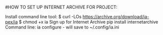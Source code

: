 #HOW TO SET UP INTERNET ARCHIVE FOR PROJECT:

Install command line tool:
$ curl -LOs https://archive.org/download/ia-pex/ia
$ chmod +x ia
Sign up for Internet Archive
pip install internetarchive
Command line: ia configure - will save to ~/.config/ia.ini
